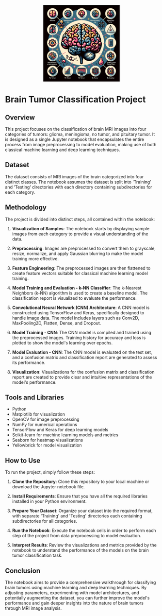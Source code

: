 <div align="center"><img src="Images/Logo.png" alt="Brain Tumor Classification" style='width : 50%'></div>


# Brain Tumor Classification Project

## Overview
This project focuses on the classification of brain MRI images into four categories of tumors: glioma, meningioma, no tumor, and pituitary tumor. It is designed as a single Jupyter notebook that encapsulates the entire process from image preprocessing to model evaluation, making use of both classical machine learning and deep learning techniques.

## Dataset
The dataset consists of MRI images of the brain categorized into four distinct classes. The notebook assumes the dataset is split into 'Training' and 'Testing' directories with each directory containing subdirectories for each category.

## Methodology
The project is divided into distinct steps, all contained within the notebook:

1. **Visualization of Samples**: The notebook starts by displaying sample images from each category to provide a visual understanding of the data.

2. **Preprocessing**: Images are preprocessed to convert them to grayscale, resize, normalize, and apply Gaussian blurring to make the model training more effective.

3. **Feature Engineering**: The preprocessed images are then flattened to create feature vectors suitable for classical machine learning model training.

4. **Model Training and Evaluation - k-NN Classifier**: The k-Nearest Neighbors (k-NN) algorithm is used to create a baseline model. The classification report is visualized to evaluate the performance.

5. **Convolutional Neural Network (CNN) Architecture**: A CNN model is constructed using TensorFlow and Keras, specifically designed to handle image data. The model includes layers such as Conv2D, MaxPooling2D, Flatten, Dense, and Dropout.

6. **Model Training - CNN**: The CNN model is compiled and trained using the preprocessed images. Training history for accuracy and loss is plotted to show the model's learning over epochs.

7. **Model Evaluation - CNN**: The CNN model is evaluated on the test set, and a confusion matrix and classification report are generated to assess its performance.

8. **Visualization**: Visualizations for the confusion matrix and classification report are created to provide clear and intuitive representations of the model's performance.

## Tools and Libraries
- Python
- Matplotlib for visualization
- OpenCV for image preprocessing
- NumPy for numerical operations
- TensorFlow and Keras for deep learning models
- Scikit-learn for machine learning models and metrics
- Seaborn for heatmap visualizations
- Yellowbrick for model visualization

## How to Use
To run the project, simply follow these steps:

1. **Clone the Repository**: Clone this repository to your local machine or download the Jupyter notebook file.

2. **Install Requirements**: Ensure that you have all the required libraries installed in your Python environment.

3. **Prepare Your Dataset**: Organize your dataset into the required format, with separate 'Training' and 'Testing' directories each containing subdirectories for all categories.

4. **Run the Notebook**: Execute the notebook cells in order to perform each step of the project from data preprocessing to model evaluation.

5. **Interpret Results**: Review the visualizations and metrics provided by the notebook to understand the performance of the models on the brain tumor classification task.

## Conclusion
The notebook aims to provide a comprehensive walkthrough for classifying brain tumors using machine learning and deep learning techniques. By adjusting parameters, experimenting with model architectures, and potentially augmenting the dataset, you can further improve the model's performance and gain deeper insights into the nature of brain tumors through MRI image analysis.
